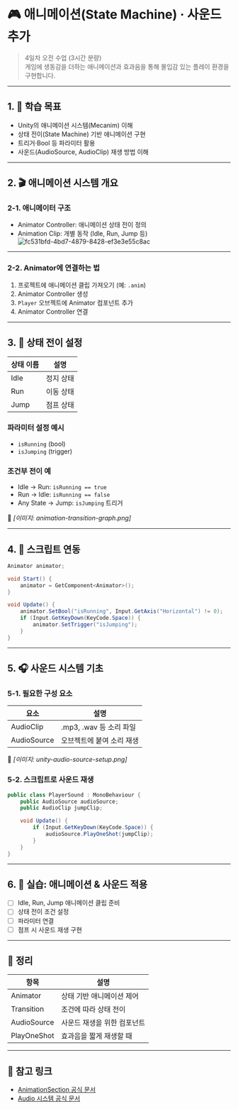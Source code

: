 # 🎮 애니메이션(State Machine) · 사운드 추가
> 4일차 오전 수업 (3시간 분량)  
> 게임에 생동감을 더하는 애니메이션과 효과음을 통해 몰입감 있는 플레이 환경을 구현합니다.

---

## 1. 🧠 학습 목표

- Unity의 애니메이션 시스템(Mecanim) 이해
- 상태 전이(State Machine) 기반 애니메이션 구현
- 트리거·Bool 등 파라미터 활용
- 사운드(AudioSource, AudioClip) 재생 방법 이해

---

## 2. 🎬 애니메이션 시스템 개요

### 2-1. 애니메이터 구조
- Animator Controller: 애니메이션 상태 전이 정의
- Animation Clip: 개별 동작 (Idle, Run, Jump 등)
![fc531bfd-4bd7-4879-8428-ef3e3e55c8ac](https://github.com/user-attachments/assets/b7e10075-d08f-428b-8104-67be7cbecf20)

---

### 2-2. Animator에 연결하는 법

1. 프로젝트에 애니메이션 클립 가져오기 (예: `.anim`)
2. Animator Controller 생성
3. `Player` 오브젝트에 Animator 컴포넌트 추가
4. Animator Controller 연결

---

## 3. 🔄 상태 전이 설정

| 상태 이름 | 설명 |
|-----------|------|
| Idle      | 정지 상태 |
| Run       | 이동 상태 |
| Jump      | 점프 상태 |

### 파라미터 설정 예시
- `isRunning` (bool)
- `isJumping` (trigger)

### 조건부 전이 예
- Idle → Run: `isRunning == true`
- Run → Idle: `isRunning == false`
- Any State → Jump: `isJumping` 트리거

📸 *[이미지: animation-transition-graph.png]*

---

## 4. 🎯 스크립트 연동

```csharp
Animator animator;

void Start() {
    animator = GetComponent<Animator>();
}

void Update() {
    animator.SetBool("isRunning", Input.GetAxis("Horizontal") != 0);
    if (Input.GetKeyDown(KeyCode.Space)) {
        animator.SetTrigger("isJumping");
    }
}
```

---

## 5. 🎧 사운드 시스템 기초

### 5-1. 필요한 구성 요소

| 요소 | 설명 |
|------|------|
| AudioClip | .mp3, .wav 등 소리 파일 |
| AudioSource | 오브젝트에 붙여 소리 재생 |

📸 *[이미지: unity-audio-source-setup.png]*

### 5-2. 스크립트로 사운드 재생

```csharp
public class PlayerSound : MonoBehaviour {
    public AudioSource audioSource;
    public AudioClip jumpClip;

    void Update() {
        if (Input.GetKeyDown(KeyCode.Space)) {
            audioSource.PlayOneShot(jumpClip);
        }
    }
}
```

---

## 6. 🧪 실습: 애니메이션 & 사운드 적용

- [ ] Idle, Run, Jump 애니메이션 클립 준비
- [ ] 상태 전이 조건 설정
- [ ] 파라미터 연결
- [ ] 점프 시 사운드 재생 구현

---

## 🧠 정리

| 항목 | 설명 |
|------|------|
| Animator | 상태 기반 애니메이션 제어 |
| Transition | 조건에 따라 상태 전이 |
| AudioSource | 사운드 재생을 위한 컴포넌트 |
| PlayOneShot | 효과음을 짧게 재생할 때 |

---

## 🔗 참고 링크

- [AnimationSection 공식 문서](https://docs.unity3d.com/Manual/AnimationSection.html)
- [Audio 시스템 공식 문서](https://docs.unity3d.com/Manual/AudioOverview.html)
